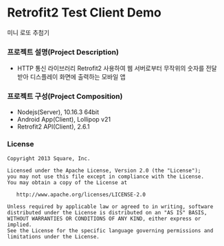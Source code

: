 # Retrofit2 Test Client Demo

미니 로또 추첨기


### 프로젝트 설명(Project Description)

- HTTP 통신 라이브러리 Retrofit2 사용하여 웹 서버로부터 무작위의 숫자를 전달 받아 디스플레이 화면에 출력하는 모바일 앱

### 프로젝트 구성(Project Composition)

- Nodejs(Server), 10.16.3 64bit
- Android App(Client), Lollipop v21
- Retrofit2 API(Client), 2.6.1

### License
```
Copyright 2013 Square, Inc.

Licensed under the Apache License, Version 2.0 (the "License");
you may not use this file except in compliance with the License.
You may obtain a copy of the License at

   http://www.apache.org/licenses/LICENSE-2.0

Unless required by applicable law or agreed to in writing, software
distributed under the License is distributed on an "AS IS" BASIS,
WITHOUT WARRANTIES OR CONDITIONS OF ANY KIND, either express or implied.
See the License for the specific language governing permissions and
limitations under the License.
